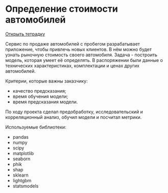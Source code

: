 # Определение стоимости автомобилей

[Открыть тетрадку](<https://github.com/lvs3822/projects/blob/main/определение%20стоимости%20автомобилей/2372bd1e-1ce6-4b9c-b73e-d1ce7eb59441.ipynb>)

Сервис по продаже автомобилей с пробегом разрабатывает приложение, чтобы привлечь новых клиентов. В нём можно будет узнать рыночную стоимость своего автомобиля. 
Задача - построить модель, которая умеет её определять. В распоряжении были данные о технических характеристиках, комплектации и ценах других автомобилей.

Критерии, которые важны заказчику:
- качество предсказания;
- время обучения модели;
- время предсказания модели.

По ходу проекта сделал предобработку, исследовательский и корреляционный анализ, обучил модели и посчитал метрики.

Используемые библиотеки:
- pandas
- numpy
- scipy
- matplotlib
- seaborn
- phik
- shap
- sklearn
- lightgbm
- statsmodels
